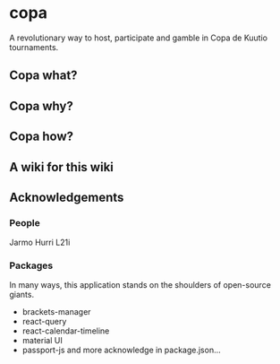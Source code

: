 # copa
A revolutionary way to host, participate and gamble in Copa de Kuutio tournaments.

## Copa what? 

## Copa why? 

## Copa how? 

## A wiki for this wiki

## Acknowledgements
### People
Jarmo Hurri
L21i 

### Packages
In many ways, this application stands on the shoulders of open-source giants. 
* brackets-manager
* react-query
* react-calendar-timeline
* material UI
* passport-js
and more acknowledge in package.json...
